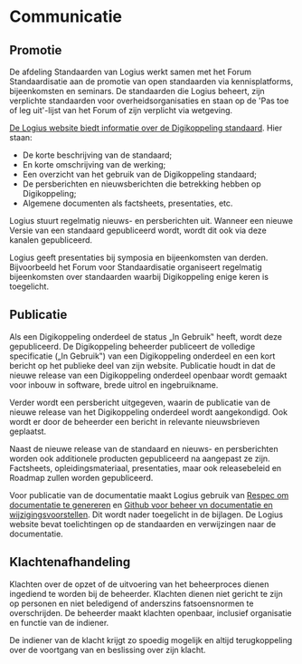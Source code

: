 # Communicatie

## Promotie
De afdeling Standaarden van Logius werkt samen met het Forum
Standaardisatie aan de promotie van open standaarden via
kennisplatforms, bijeenkomsten en seminars. De standaarden die Logius
beheert, zijn verplichte standaarden voor overheidsorganisaties en
staan op de 'Pas toe of leg uit'-lijst van het Forum of zijn verplicht
via wetgeving.

[De Logius website biedt informatie over de Digikoppeling standaard](https://logius.nl/diensten/digikoppeling). Hier staan:
- De korte beschrijving van de standaard;
- En korte omschrijving van de werking;
- Een overzicht van het gebruik van de Digikoppeling standaard;
- De persberichten en nieuwsberichten die betrekking hebben op Digikoppeling;
- Algemene documenten als factsheets, presentaties, etc.

Logius stuurt regelmatig nieuws- en persberichten uit.
Wanneer een nieuwe Versie van een standaard gepubliceerd wordt,
wordt dit ook via deze kanalen gepubliceerd.

Logius geeft presentaties bij symposia en bijeenkomsten van derden.
Bijvoorbeeld het Forum voor Standaardisatie organiseert regelmatig
bijeenkomsten over standaarden waarbij Digikoppeling enige keren is
toegelicht.

## Publicatie
Als een Digikoppeling onderdeel de status „In Gebruik‟ heeft, wordt deze
gepubliceerd. De Digikoppeling beheerder publiceert de volledige specificatie
(„In Gebruik‟) van een Digikoppeling onderdeel en een kort bericht op het
publieke deel van zijn website. Publicatie houdt in dat de nieuwe release
van een Digikoppeling onderdeel openbaar wordt gemaakt voor inbouw in
software, brede uitrol en ingebruikname.

Verder wordt een persbericht uitgegeven, waarin de publicatie van de nieuwe
release van het Digikoppeling onderdeel wordt aangekondigd. Ook wordt er door
de beheerder een bericht in relevante nieuwsbrieven geplaatst.

Naast de nieuwe release van de standaard en nieuws- en persberichten worden
ook additionele producten gepubliceerd na aangepast ze zijn. Factsheets,
opleidingsmateriaal, presentaties, maar ook releasebeleid en Roadmap zullen worden gepubliceerd.

Voor publicatie van de documentatie maakt Logius gebruik van [Respec om documentatie te genereren](#bijlage-gebruik-respec) en [Github voor beheer vn documentatie en wijzigingsvoorstellen](#bijlage-gebruik-github-in-het-beheerproces). Dit wordt nader toegelicht in de bijlagen. De Logius website
bevat toelichtingen op de standaarden en verwijzingen naar de documentatie.

## Klachtenafhandeling
Klachten over de opzet of de uitvoering van het beheerproces dienen
ingediend te worden bij de beheerder. Klachten dienen niet gericht te zijn op
personen en niet beledigend of anderszins fatsoensnormen te overschrijden.
De beheerder maakt klachten openbaar, inclusief organisatie en functie van
de indiener.

De indiener van de klacht krijgt zo spoedig mogelijk en altijd terugkoppeling
over de voortgang van en beslissing over zijn klacht.
